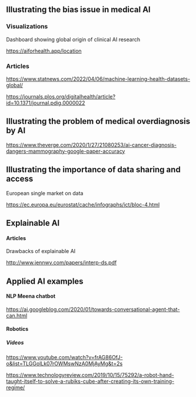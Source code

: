 ## Illustrating the bias issue in medical AI

### Visualizations

Dashboard showing global origin of clinical AI research

https://aiforhealth.app/location


### Articles

https://www.statnews.com/2022/04/06/machine-learning-health-datasets-global/

https://journals.plos.org/digitalhealth/article?id=10.1371/journal.pdig.0000022


## Illustrating the problem of medical overdiagnosis by AI

https://www.theverge.com/2020/1/27/21080253/ai-cancer-diagnosis-dangers-mammography-google-paper-accuracy

## Illustrating the importance of data sharing and access

European single market on data

https://ec.europa.eu/eurostat/cache/infographs/ict/bloc-4.html


## Explainable AI

#### Articles

Drawbacks of explainable AI

http://www.jennwv.com/papers/interp-ds.pdf


## Applied AI examples
#### NLP Meena chatbot

https://ai.googleblog.com/2020/01/towards-conversational-agent-that-can.html

#### Robotics

##### Videos

https://www.youtube.com/watch?v=frAG86OfJ-o&list=TLGGolLk07rOWMswNzA0MjAyMg&t=2s

https://www.technologyreview.com/2019/10/15/75292/a-robot-hand-taught-itself-to-solve-a-rubiks-cube-after-creating-its-own-training-regime/

